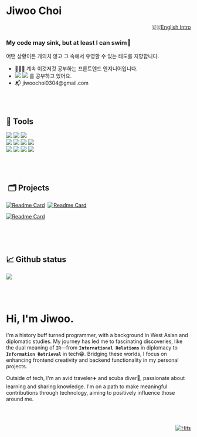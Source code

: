 # Jiwoo Choi

<p align="right">🇺🇸<a href="https://github.com/agnes0304#hi-im-jiwoo">English Intro</a></p>

<h3>My code may sink, but at least I can swim🤿</h3>
<p>어떤 상황이든 개의치 않고 그 속에서 유영할 수 있는 태도를 지향합니다.</p>
<ul>
<li>👩🏻‍💻 계속 이것저것 공부하는 프론트엔드 엔지니어입니다.</li>
<li><img src="https://img.shields.io/badge/Jest-C21325?style=flat-square&logo=jest&logoColor=white" /> <img src="https://img.shields.io/badge/React_Native-20232A?style=flat-square&logo=react&logoColor=61DAFB" /> 를 공부하고 있어요.</li>
<li>📬 jiwoochoi0304@gmail.com</li>
</ul>

</br>
</br>

## 💼 Tools

<div>
<img src="https://img.shields.io/badge/JavaScript-F7DF1E?style=for-the-badge&logo=javascript&logoColor=white" />
<img src="https://img.shields.io/badge/TypeScript-007ACC?style=for-the-badge&logo=typescript&logoColor=white" />
<img src="https://img.shields.io/badge/Python-blue?style=for-the-badge&logo=python&logoColor=white" />
</div>
<div>
<img src="https://img.shields.io/badge/React-20232A?style=for-the-badge&logo=react&logoColor=61DAFB" />
<img src="https://img.shields.io/badge/next%20js-000000?style=for-the-badge&logo=nextdotjs&logoColor=white" />
<img src="https://img.shields.io/badge/Flask-000000?style=for-the-badge&logo=flask&logoColor=white" />
<img src="https://img.shields.io/badge/Tailwind_CSS-38B2AC?style=for-the-badge&logo=tailwind-css&logoColor=white" />
</div>
<div>
<img src="https://img.shields.io/badge/MySQL-005C84?style=for-the-badge&logo=mysql&logoColor=white" />
<img src="https://img.shields.io/badge/PostgreSQL-316192?style=for-the-badge&logo=postgresql&logoColor=white" />
<img src="https://img.shields.io/badge/Supabase-181818?style=for-the-badge&logo=supabase&logoColor=white" />
<img src="https://img.shields.io/badge/Vercel-000000?style=for-the-badge&logo=vercel&logoColor=white" />
</div>

</br>
</br>
</br>


##  🗂️ Projects

<div>
  
[![Readme Card](https://github-readme-stats.vercel.app/api/pin/?username=agnes0304&repo=GPTarot)](https://github.com/agnes0304/GPTarot)&nbsp;
[![Readme Card](https://github-readme-stats.vercel.app/api/pin/?username=agnes0304&repo=chronos-nextjs)](https://github.com/agnes0304/chronos-nextjs)
</div>
<div>
  
[![Readme Card](https://github-readme-stats.vercel.app/api/pin/?username=agnes0304&repo=smoothie)](https://github.com/agnes0304/smoothie)
</div>

</br>
</br>
</br>



## 📈 Github status
<div>
<img src="https://github-readme-stats.vercel.app/api/top-langs/?username=agnes0304&layout=compact">
</div>



</br>
</br>
</br>



# Hi, I'm Jiwoo.

I'm a history buff turned programmer, with a background in West Asian and diplomatic studies. My journey has led me to fascinating discoveries, like the dual meaning of **`IR`**—from **`International Relations`** in diplomacy to **`Information Retrieval`** in tech😁. Bridging these worlds, I focus on enhancing frontend creativity and backend functionality in my personal projects.

Outside of tech, I'm an avid traveler✈️ and scuba diver🤿, passionate about learning and sharing knowledge. I'm on a path to make meaningful contributions through technology, aiming to positively influence those around me.

</br>
</br>


<div align="right">


[![Hits](https://hits.seeyoufarm.com/api/count/incr/badge.svg?url=https%3A%2F%2Fgithub.com%2Fagnes0304&count_bg=%23AC84FF&title_bg=%233D3D3D&icon=&icon_color=%23E7E7E7&title=%F0%9F%96%90%F0%9F%8F%BB&edge_flat=true)](https://hits.seeyoufarm.com)
</div>
